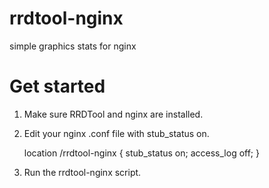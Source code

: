 rrdtool-nginx
=============

simple graphics stats for nginx

Get started
===========

1. Make sure RRDTool and nginx are installed.

2. Edit your nginx .conf file with stub_status on.

    location /rrdtool-nginx {
        stub_status on;
        access_log   off;
    }

3. Run the rrdtool-nginx script.